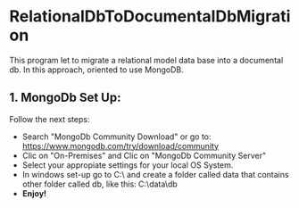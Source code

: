 # RelationalDbToDocumentalDbMigration

This program let to migrate a relational model data base into a documental db. In this approach, oriented to use MongoDB.

## 1. MongoDb Set Up:

Follow the next steps:
* Search "MongoDb Community Download" or go to: https://www.mongodb.com/try/download/community
* Clic on "On-Premises" and Clic on "MongoDb Community Server"
* Select your appropiate settings for your local OS System.
* In windows set-up go to C:\ and create a folder called data that contains other folder called db, like this: C:\data\db
* **Enjoy!**
